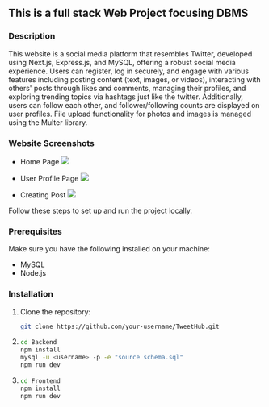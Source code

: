 ## This is a full stack Web Project focusing DBMS

### Description
This website is a social media platform that resembles Twitter, developed using Next.js, Express.js, and MySQL, offering a robust social media experience. Users can register, log in securely, and engage with various features including posting content (text, images, or videos), interacting with others' posts through likes and comments, managing their profiles, and exploring trending topics via hashtags just like the twitter. Additionally, users can follow each other, and follower/following counts are displayed on user profiles.  File upload functionality for photos and images is managed using the Multer library.

### Website Screenshots
- Home Page 
![](screenshots/home.png)

- User Profile Page
![](screenshots/profile.png)

- Creating Post
![](screenshots/createpost.png)

Follow these steps to set up and run the project locally.

### Prerequisites

Make sure you have the following installed on your machine:

- MySQL
- Node.js

### Installation

1. Clone the repository:

   ```bash
   git clone https://github.com/your-username/TweetHub.git 
2. ```bash
   cd Backend   
   npm install
   mysql -u <username> -p -e "source schema.sql"
   npm run dev 
3. ```bash
   cd Frontend  
   npm install
   npm run dev
